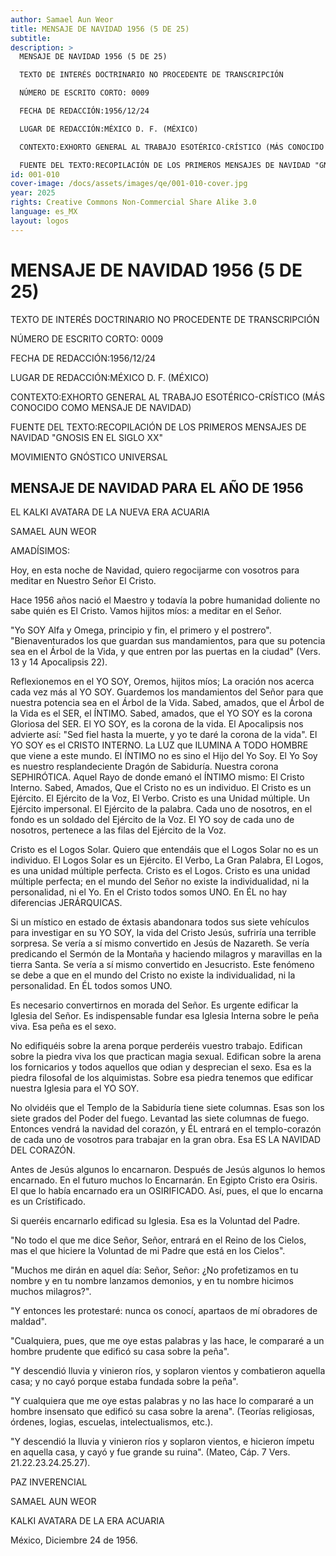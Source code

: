 ```yaml
---
author: Samael Aun Weor
title: MENSAJE DE NAVIDAD 1956 (5 DE 25)
subtitle:
description: >
  MENSAJE DE NAVIDAD 1956 (5 DE 25)

  TEXTO DE INTERÉS DOCTRINARIO NO PROCEDENTE DE TRANSCRIPCIÓN

  NÚMERO DE ESCRITO CORTO: 0009

  FECHA DE REDACCIÓN:1956/12/24

  LUGAR DE REDACCIÓN:MÉXICO D. F. (MÉXICO)

  CONTEXTO:EXHORTO GENERAL AL TRABAJO ESOTÉRICO-CRÍSTICO (MÁS CONOCIDO COMO MENSAJE DE NAVIDAD)

  FUENTE DEL TEXTO:RECOPILACIÓN DE LOS PRIMEROS MENSAJES DE NAVIDAD "GNOSIS EN EL SIGLO XX"
id: 001-010
cover-image: /docs/assets/images/qe/001-010-cover.jpg
year: 2025
rights: Creative Commons Non-Commercial Share Alike 3.0
language: es_MX
layout: logos
---
```

# MENSAJE DE NAVIDAD 1956 (5 DE 25)

TEXTO DE INTERÉS DOCTRINARIO NO PROCEDENTE DE TRANSCRIPCIÓN

NÚMERO DE ESCRITO CORTO: 0009

FECHA DE REDACCIÓN:1956/12/24

LUGAR DE REDACCIÓN:MÉXICO D. F. (MÉXICO)

CONTEXTO:EXHORTO GENERAL AL TRABAJO ESOTÉRICO-CRÍSTICO (MÁS CONOCIDO COMO MENSAJE DE NAVIDAD)

FUENTE DEL TEXTO:RECOPILACIÓN DE LOS PRIMEROS MENSAJES DE NAVIDAD "GNOSIS EN EL SIGLO XX"

MOVIMIENTO GNÓSTICO UNIVERSAL

## MENSAJE DE NAVIDAD PARA EL AÑO DE 1956

EL KALKI AVATARA DE LA NUEVA ERA ACUARIA

SAMAEL AUN WEOR

AMADÍSIMOS:

Hoy, en esta noche de Navidad, quiero regocijarme con vosotros para meditar en Nuestro Señor El Cristo.

Hace 1956 años nació el Maestro y todavía la pobre humanidad doliente no sabe quién es El Cristo. Vamos hijitos míos: a meditar en el Señor.

"Yo SOY Alfa y Omega, principio y fin, el primero y el postrero". "Bienaventurados los que guardan sus mandamientos, para que su potencia sea en el Árbol de la Vida, y que entren por las puertas en la ciudad" (Vers. 13 y 14 Apocalipsis 22).

Reflexionemos en el YO SOY, Oremos, hijitos míos; La oración nos acerca cada vez más al YO SOY. Guardemos los mandamientos del Señor para que nuestra potencia sea en el Árbol de la Vida. Sabed, amados, que el Árbol de la Vida es el SER, el ÍNTIMO. Sabed, amados, que el YO SOY es la corona Gloriosa del SER. El YO SOY, es la corona de la vida. El Apocalipsis nos advierte así: "Sed fiel hasta la muerte, y yo te daré la corona de la vida". El YO SOY es el CRISTO INTERNO. La LUZ que ILUMINA A TODO HOMBRE que viene a este mundo. El ÍNTIMO no es sino el Hijo del Yo Soy. El Yo Soy es nuestro resplandeciente Dragón de Sabiduría. Nuestra corona SEPHIRÓTICA. Aquel Rayo de donde emanó el ÍNTIMO mismo: El Cristo Interno. Sabed, Amados, Que el Cristo no es un individuo. El Cristo es un Ejército. El Ejército de la Voz, El Verbo. Cristo es una Unidad múltiple. Un Ejército impersonal. El Ejército de la palabra. Cada uno de nosotros, en el fondo es un soldado del Ejército de la Voz. El YO soy de cada uno de nosotros, pertenece a las filas del Ejército de la Voz.

Cristo es el Logos Solar. Quiero que entendáis que el Logos Solar no es un individuo. El Logos Solar es un Ejército. El Verbo, La Gran Palabra, El Logos, es una unidad múltiple perfecta. Cristo es el Logos. Cristo es una unidad múltiple perfecta; en el mundo del Señor no existe la individualidad, ni la personalidad, ni el Yo. En el Cristo todos somos UNO. En ÉL no hay diferencias JERÁRQUICAS.

Si un místico en estado de éxtasis abandonara todos sus siete vehículos para investigar en su YO SOY, la vida del Cristo Jesús, sufriría una terrible sorpresa. Se vería a sí mismo convertido en Jesús de Nazareth. Se vería predicando el Sermón de la Montaña y haciendo milagros y maravillas en la tierra Santa. Se vería a sí mismo convertido en Jesucristo. Este fenómeno se debe a que en el mundo del Cristo no existe la individualidad, ni la personalidad. En ÉL todos somos UNO.

Es necesario convertirnos en morada del Señor. Es urgente edificar la Iglesia del Señor. Es indispensable fundar esa Iglesia Interna sobre le peña viva. Esa peña es el sexo.

No edifiquéis sobre la arena porque perderéis vuestro trabajo. Edifican sobre la piedra viva los que practican magia sexual. Edifican sobre la arena los fornicarios y todos aquellos que odian y desprecian el sexo. Esa es la piedra filosofal de los alquimistas. Sobre esa piedra tenemos que edificar nuestra Iglesia para el YO SOY.

No olvidéis que el Templo de la Sabiduría tiene siete columnas. Esas son los siete grados del Poder del fuego. Levantad las siete columnas de fuego. Entonces vendrá la navidad del corazón, y ÉL entrará en el templo-corazón de cada uno de vosotros para trabajar en la gran obra. Esa ES LA NAVIDAD DEL CORAZÓN.

Antes de Jesús algunos lo encarnaron. Después de Jesús algunos lo hemos encarnado. En el futuro muchos lo Encarnarán. En Egipto Cristo era Osiris. El que lo había encarnado era un OSIRIFICADO. Así, pues, el que lo encarna es un Crístificado.

Si queréis encarnarlo edificad su Iglesia. Esa es la Voluntad del Padre.

"No todo el que me dice Señor, Señor, entrará en el Reino de los Cielos, mas el que hiciere la Voluntad de mi Padre que está en los Cielos".

"Muchos me dirán en aquel día: Señor, Señor: ¿No profetizamos en tu nombre y en tu nombre lanzamos demonios, y en tu nombre hicimos muchos milagros?".

"Y entonces les protestaré: nunca os conocí, apartaos de mí obradores de maldad".

"Cualquiera, pues, que me oye estas palabras y las hace, le compararé a un hombre prudente que edificó su casa sobre la peña".

"Y descendió lluvia y vinieron ríos, y soplaron vientos y combatieron aquella casa; y no cayó porque estaba fundada sobre la peña".

"Y cualquiera que me oye estas palabras y no las hace lo compararé a un hombre insensato que edificó su casa sobre la arena". (Teorías religiosas, órdenes, logias, escuelas, intelectualismos, etc.).

"Y descendió la lluvia y vinieron ríos y soplaron vientos, e hicieron ímpetu en aquella casa, y cayó y fue grande su ruina". (Mateo, Cáp. 7 Vers. 21.22.23.24.25.27).

PAZ INVERENCIAL

SAMAEL AUN WEOR

KALKI AVATARA DE LA ERA ACUARIA

México, Diciembre 24 de 1956.

